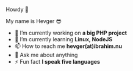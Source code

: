 Howdy 👋

My name is Hevger 😎
- 🔭 I’m currently working on <b>a big PHP project</b>
- 🌱 I’m currently learning <b>Linux, NodeJS</b>
- 📫 How to reach me <b>hevger(at)ibrahim.nu</b>
- 💬 Ask me about anything
- ⚡ Fun fact <b>I speak five languages</b>

